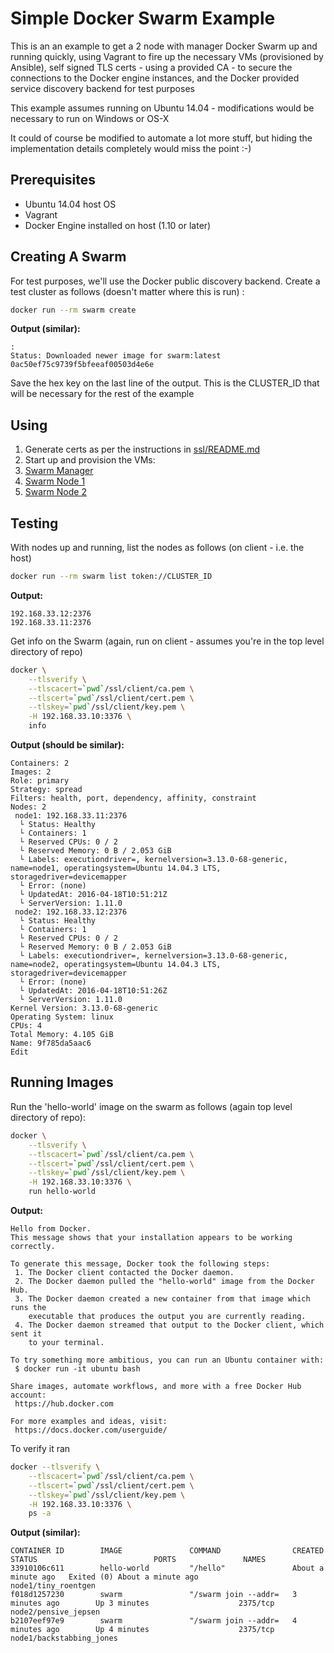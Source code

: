 # Simple Docker Swarm Example

This is an an example to get a 2 node with manager Docker Swarm up and running quickly, using Vagrant to fire up the necessary VMs (provisioned by Ansible), self signed TLS certs - using a provided CA - to secure the connections to the Docker engine instances, and the Docker provided service discovery backend for test purposes

This example assumes running on Ubuntu 14.04 - modifications would be necessary to run on Windows or OS-X

It could of course be modified to automate a lot more stuff, but hiding the implementation details completely would miss the point :-)

## Prerequisites

* Ubuntu 14.04 host OS
* Vagrant
* Docker Engine installed on host (1.10 or later)

## Creating A Swarm

For test purposes, we'll use the Docker public discovery backend. Create a test cluster as follows (doesn't matter where this is run) :

```bash
docker run --rm swarm create
```

**Output (similar):**

```
:
Status: Downloaded newer image for swarm:latest
0ac50ef75c9739f5bfeeaf00503d4e6e
```

Save the hex key on the last line of the output. This is the CLUSTER_ID that will be necessary for the rest of the example

## Using

1. Generate certs as per the instructions in [ssl/README.md](../master/ssl/README.md)
1. Start up and provision the VMs:
  1. [Swarm Manager](../master/manager/README.md)
  1. [Swarm Node 1](../master/node1/README.md)
  1. [Swarm Node 2](../master/node2/README.md)

## Testing

With nodes up and running, list the nodes as follows (on client - i.e. the host)

```bash
docker run --rm swarm list token://CLUSTER_ID
```

**Output:**

```
192.168.33.12:2376
192.168.33.11:2376
```

Get info on the Swarm (again, run on client - assumes you're in the top level directory of repo)

```bash
docker \
    --tlsverify \
    --tlscacert=`pwd`/ssl/client/ca.pem \
    --tlscert=`pwd`/ssl/client/cert.pem \
    --tlskey=`pwd`/ssl/client/key.pem \
    -H 192.168.33.10:3376 \
    info
```
**Output (should be similar):**

```
Containers: 2
Images: 2
Role: primary
Strategy: spread
Filters: health, port, dependency, affinity, constraint
Nodes: 2
 node1: 192.168.33.11:2376
  └ Status: Healthy
  └ Containers: 1
  └ Reserved CPUs: 0 / 2
  └ Reserved Memory: 0 B / 2.053 GiB
  └ Labels: executiondriver=, kernelversion=3.13.0-68-generic, name=node1, operatingsystem=Ubuntu 14.04.3 LTS, storagedriver=devicemapper
  └ Error: (none)
  └ UpdatedAt: 2016-04-18T10:51:21Z
  └ ServerVersion: 1.11.0
 node2: 192.168.33.12:2376
  └ Status: Healthy
  └ Containers: 1
  └ Reserved CPUs: 0 / 2
  └ Reserved Memory: 0 B / 2.053 GiB
  └ Labels: executiondriver=, kernelversion=3.13.0-68-generic, name=node2, operatingsystem=Ubuntu 14.04.3 LTS, storagedriver=devicemapper
  └ Error: (none)
  └ UpdatedAt: 2016-04-18T10:51:26Z
  └ ServerVersion: 1.11.0
Kernel Version: 3.13.0-68-generic
Operating System: linux
CPUs: 4
Total Memory: 4.105 GiB
Name: 9f785da5aac6
Edit
```

## Running Images

Run the 'hello-world' image on the swarm as follows (again top level directory of repo):

```bash
docker \
    --tlsverify \
    --tlscacert=`pwd`/ssl/client/ca.pem \
    --tlscert=`pwd`/ssl/client/cert.pem \
    --tlskey=`pwd`/ssl/client/key.pem \
    -H 192.168.33.10:3376 \
    run hello-world
```

**Output:**

```
Hello from Docker.
This message shows that your installation appears to be working correctly.

To generate this message, Docker took the following steps:
 1. The Docker client contacted the Docker daemon.
 2. The Docker daemon pulled the "hello-world" image from the Docker Hub.
 3. The Docker daemon created a new container from that image which runs the
    executable that produces the output you are currently reading.
 4. The Docker daemon streamed that output to the Docker client, which sent it
    to your terminal.

To try something more ambitious, you can run an Ubuntu container with:
 $ docker run -it ubuntu bash

Share images, automate workflows, and more with a free Docker Hub account:
 https://hub.docker.com

For more examples and ideas, visit:
 https://docs.docker.com/userguide/
```

To verify it ran

```bash
docker --tlsverify \
    --tlscacert=`pwd`/ssl/client/ca.pem \
    --tlscert=`pwd`/ssl/client/cert.pem \
    --tlskey=`pwd`/ssl/client/key.pem \
    -H 192.168.33.10:3376 \
    ps -a
```

**Output (similar):**

```
CONTAINER ID        IMAGE               COMMAND                CREATED              STATUS                          PORTS               NAMES
33910106c611        hello-world         "/hello"               About a minute ago   Exited (0) About a minute ago                       node1/tiny_roentgen        
f018d1257230        swarm               "/swarm join --addr=   3 minutes ago        Up 3 minutes                    2375/tcp            node2/pensive_jepsen       
b2107eef97e9        swarm               "/swarm join --addr=   4 minutes ago        Up 4 minutes                    2375/tcp            node1/backstabbing_jones   
```
